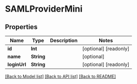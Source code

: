 # SAMLProviderMini

## Properties

Name | Type | Description | Notes
------------ | ------------- | ------------- | -------------
**id** | **Int** |  | [optional] [readonly] 
**name** | **String** |  | [optional] 
**loginUrl** | **String** |  | [optional] [readonly] 

[[Back to Model list]](../#documentation-for-models) [[Back to API list]](../#documentation-for-api-endpoints) [[Back to README]](../)


